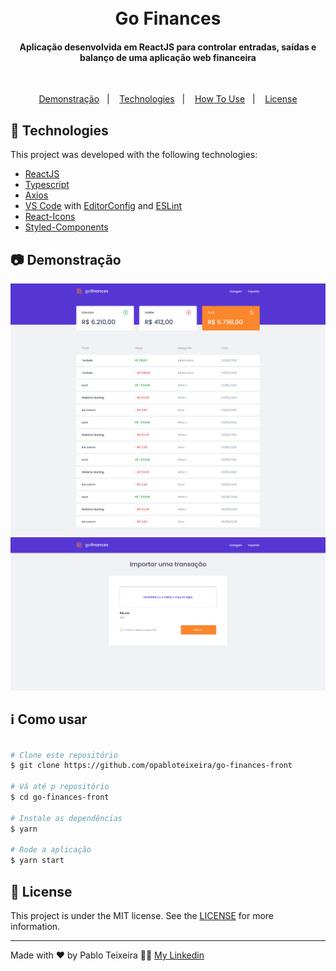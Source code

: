 <h1 align="center">
    <br>
    Go Finances
</h1>


<h4 align="center">
  Aplicação desenvolvida em ReactJS para controlar entradas, saídas e balanço de uma aplicação web financeira <br>
</h4>


</br>

<p align="center">
  <a href="#camera: Demonstração">Demonstração</a>&nbsp;&nbsp;&nbsp;|&nbsp;&nbsp;&nbsp;
  <a href="#rocket-technologies">Technologies</a>&nbsp;&nbsp;&nbsp;|&nbsp;&nbsp;&nbsp;
  <!--<a href="#warning-prerequisites">Prerequisites</a>&nbsp;&nbsp;&nbsp;|&nbsp;&nbsp;&nbsp; -->
  <a href="#information_source-how-to-use">How To Use</a>&nbsp;&nbsp;&nbsp;|&nbsp;&nbsp;&nbsp;
  <a href="#memo-license">License</a>
</p>



## :rocket: Technologies
This project was developed with the following technologies:
-  [ReactJS](https://reactjs.org/)
-  [Typescript](https://www.typescriptlang.org/)
-  [Axios](https://github.com/axios/axios)
-  [VS Code][vc] with [EditorConfig][vceditconfig] and [ESLint][vceslint]
-  [React-Icons](https://react-icons.netlify.com/)
-  [Styled-Components](https://www.styled-components.com/)


## :camera: Demonstração

![png1](git-imgs/goFinances01.png)
![png2](git-imgs/goFinances02.png)

<!--
-  [Polished](https://polished.js.org/)
-  [Expo](https://expo.io/)
-  [Redux](https://redux.js.org/)
-  [Redux-Saga](https://redux-saga.js.org/)
-  [ReactJS](https://reactjs.org/)
-  [React-Icons](https://react-icons.netlify.com/)
-  [React Router v4](https://github.com/ReactTraining/react-router)
-  [React Native](http://facebook.github.io/react-native/)
-  [React Navigation](https://reactnavigation.org/)
-  [React-Toastify](https://fkhadra.github.io/react-toastify/)
-  [react-loading-skeleton](https://github.com/dvtng/react-loading-skeleton)
-  [react-loader-spinner](https://github.com/mhnpd/react-loader-spinner)
-  [React Native Gesture Handler](https://kmagiera.github.io/react-native-gesture-handler/)
-  [react-native-shimmer-placeholder](https://github.com/tomzaku/react-native-shimmer-placeholder)
-  [react-native-linear-gradient](https://github.com/react-native-community/react-native-linear-gradient)
-  [react-native-vector-icons](https://oblador.github.io/react-native-vector-icons/)
-  [react-native-qrcode](https://www.npmjs.com/package/react-native-qrcode)
-  [react-native-showdown](https://github.com/jerolimov/react-native-showdown)
-  [Styled-Components](https://www.styled-components.com/)
-  [GraphQl](https://graphql.org/learn/)
-  [Apollo](https://www.apollographql.com/)
-  [@expo/vector-icons](https://expo.github.io/vector-icons/)
-  [expo-linear-gradient](https://docs.expo.io/versions/latest/sdk/linear-gradient/)
-  [PropTypes](https://github.com/facebook/prop-types)
-  [Immer](https://github.com/immerjs/immer)
-  [NumeralJS](http://numeraljs.com/)
-  [Reactotron](https://infinite.red/reactotron)
-  [VS Code][vc] with [EditorConfig][vceditconfig] and [ESLint][vceslint]
-  [History](https://www.npmjs.com/package/history)
-  [Polished](https://polished.js.org/)
-  [json-server](https://github.com/typicode/json-server)
-  [uuidv4](https://www.npmjs.com/package/uuidv4)
-  [Axios](https://github.com/axios/axios)
-  [Typescript](https://www.typescriptlang.org/)
-  [Node.js][nodejs]
-  [Express](https://expressjs.com/)
-  [nodemon](https://nodemon.io/)
-  [Sucrase](https://github.com/alangpierce/sucrase)
-  [Docker](https://www.docker.com/docker-community)
-  [Sequelize](http://docs.sequelizejs.com/)
-  [PostgreSQL](https://www.postgresql.org/)
-  [node-postgres](https://www.npmjs.com/package/pg)
-  [Redis](https://redis.io/)
-  [MongoDB](https://www.mongodb.com/)
-  [Mongoose](https://mongoosejs.com/)
-  [JWT](https://jwt.io/)
-  [Multer](https://github.com/expressjs/multer)
-  [Bcrypt](https://www.npmjs.com/package/bcrypt)
-  [Youch](https://www.npmjs.com/package/youch)
-  [Yup](https://www.npmjs.com/package/yup)
-  [Bee Queue](https://www.npmjs.com/package/bcrypt)
-  [Nodemailer](https://nodemailer.com/about/)
-  [date-fns](https://date-fns.org/)
-  [Sentry](https://sentry.io/)
-  [DotEnv](https://www.npmjs.com/package/dotenv)

-->


<!--
## :warning: Prerequisites

In order to use and test the app on a simulator or on your smartphone, you should've already setup the development environment for React Native applications. You can follow the following article (PT-BR) to setup your environment:
[React Native Environment (Android/iOS)](https://react-native.rocketseat.dev/)
-->

## :information_source: Como usar

```bash

# Clone este repositório
$ git clone https://github.com/opabloteixeira/go-finances-front

# Vá até p repositório
$ cd go-finances-front

# Instale as dependências
$ yarn

# Rode a aplicação
$ yarn start

```


## :memo: License
This project is under the MIT license. See the [LICENSE](https://github.com/opabloteixeira/github-explorer/blob/master/LICENSE) for more information.

---

Made with ♥ by Pablo Teixeira :male_detective: [My Linkedin](https://www.linkedin.com/in/pablo-teixeira-30713777/)

[nodejs]: https://nodejs.org/
[yarn]: https://yarnpkg.com/
[vc]: https://code.visualstudio.com/
[vceditconfig]: https://marketplace.visualstudio.com/items?itemName=EditorConfig.EditorConfig
[vceslint]: https://marketplace.visualstudio.com/items?itemName=dbaeumer.vscode-eslint

